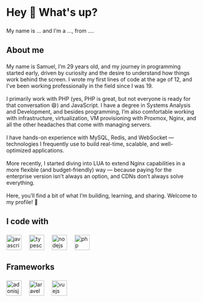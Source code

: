 <h1 align="left">Hey 👋 What's up?</h1>

###

<p align="left">My name is ... and I'm a ..., from ....</p>

###

<h2 align="left">About me</h2>

###

<p align="left">My name is Samuel, I’m 29 years old, and my journey in programming started early, driven by curiosity and the desire to understand how things work behind the screen. I wrote my first lines of code at the age of 12, and I've been working professionally in the field since I was 19.<br><br>I primarily work with PHP (yes, PHP is great, but not everyone is ready for that conversation 😄) and JavaScript. I have a degree in Systems Analysis and Development, and besides programming, I’m also comfortable working with infrastructure, virtualization, VM provisioning with Proxmox, Nginx, and all the other headaches that come with managing servers.<br><br>I have hands-on experience with MySQL, Redis, and WebSocket — technologies I frequently use to build real-time, scalable, and well-optimized applications.<br><br>More recently, I started diving into LUA to extend Nginx capabilities in a more flexible (and budget-friendly) way — because paying for the enterprise version isn't always an option, and CDNs don’t always solve everything.<br><br>Here, you’ll find a bit of what I’m building, learning, and sharing. Welcome to my profile! 🚀</p>

###

<h2 align="left">I code with</h2>

###

<div align="left">
  <img src="https://cdn.jsdelivr.net/gh/devicons/devicon/icons/javascript/javascript-original.svg" height="40" alt="javascript logo"  />
  <img width="12" />
  <img src="https://cdn.jsdelivr.net/gh/devicons/devicon/icons/typescript/typescript-original.svg" height="40" alt="typescript logo"  />
  <img width="12" />
  <img src="https://cdn.jsdelivr.net/gh/devicons/devicon/icons/nodejs/nodejs-original.svg" height="40" alt="nodejs logo"  />
  <img width="12" />
  <img src="https://cdn.jsdelivr.net/gh/devicons/devicon/icons/php/php-original.svg" height="40" alt="php logo"  />
</div>

###

<h2 align="left">Frameworks</h2>

###

<div align="left">
  <img src="https://cdn.jsdelivr.net/gh/devicons/devicon/icons/adonisjs/adonisjs-original.svg" height="40" alt="adonisjs logo"  />
  <img width="12" />
  <img src="https://cdn.jsdelivr.net/gh/devicons/devicon/icons/laravel/laravel-original.svg" height="40" alt="laravel logo"  />
  <img width="12" />
  <img src="https://cdn.jsdelivr.net/gh/devicons/devicon/icons/vuejs/vuejs-original.svg" height="40" alt="vuejs logo"  />
</div>

###
